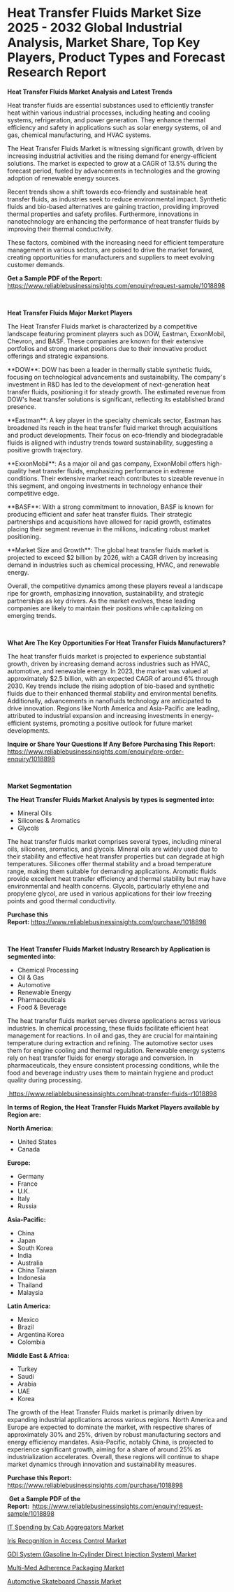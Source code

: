 <p><h1>Heat Transfer Fluids Market Size 2025 - 2032 Global Industrial Analysis, Market Share, Top Key Players, Product Types and Forecast Research Report</h1></p><p><strong>Heat Transfer Fluids Market Analysis and Latest Trends</strong></p>
<p><p>Heat transfer fluids are essential substances used to efficiently transfer heat within various industrial processes, including heating and cooling systems, refrigeration, and power generation. They enhance thermal efficiency and safety in applications such as solar energy systems, oil and gas, chemical manufacturing, and HVAC systems. </p><p>The Heat Transfer Fluids Market is witnessing significant growth, driven by increasing industrial activities and the rising demand for energy-efficient solutions. The market is expected to grow at a CAGR of 13.5% during the forecast period, fueled by advancements in technologies and the growing adoption of renewable energy sources. </p><p>Recent trends show a shift towards eco-friendly and sustainable heat transfer fluids, as industries seek to reduce environmental impact. Synthetic fluids and bio-based alternatives are gaining traction, providing improved thermal properties and safety profiles. Furthermore, innovations in nanotechnology are enhancing the performance of heat transfer fluids by improving their thermal conductivity. </p><p>These factors, combined with the increasing need for efficient temperature management in various sectors, are poised to drive the market forward, creating opportunities for manufacturers and suppliers to meet evolving customer demands.</p></p>
<p><strong>Get a Sample PDF of the Report:&nbsp;</strong> <a href="https://www.reliablebusinessinsights.com/enquiry/request-sample/1018898?utm_campaign=1119&utm_medium=2&utm_source=Github&utm_content=ia&utm_term=30012025&utm_id=heat-transfer-fluids">https://www.reliablebusinessinsights.com/enquiry/request-sample/1018898</a></p>
<p>&nbsp;</p>
<p><strong>Heat Transfer Fluids Major Market Players</strong></p>
<p><p>The Heat Transfer Fluids market is characterized by a competitive landscape featuring prominent players such as DOW, Eastman, ExxonMobil, Chevron, and BASF. These companies are known for their extensive portfolios and strong market positions due to their innovative product offerings and strategic expansions.</p><p>**DOW**: DOW has been a leader in thermally stable synthetic fluids, focusing on technological advancements and sustainability. The company's investment in R&D has led to the development of next-generation heat transfer fluids, positioning it for steady growth. The estimated revenue from DOW's heat transfer solutions is significant, reflecting its established brand presence.</p><p>**Eastman**: A key player in the specialty chemicals sector, Eastman has broadened its reach in the heat transfer fluid market through acquisitions and product developments. Their focus on eco-friendly and biodegradable fluids is aligned with industry trends toward sustainability, suggesting a positive growth trajectory. </p><p>**ExxonMobil**: As a major oil and gas company, ExxonMobil offers high-quality heat transfer fluids, emphasizing performance in extreme conditions. Their extensive market reach contributes to sizeable revenue in this segment, and ongoing investments in technology enhance their competitive edge.</p><p>**BASF**: With a strong commitment to innovation, BASF is known for producing efficient and safer heat transfer fluids. Their strategic partnerships and acquisitions have allowed for rapid growth, estimates placing their segment revenue in the millions, indicating robust market positioning.</p><p>**Market Size and Growth**: The global heat transfer fluids market is projected to exceed $2 billion by 2026, with a CAGR driven by increasing demand in industries such as chemical processing, HVAC, and renewable energy.</p><p>Overall, the competitive dynamics among these players reveal a landscape ripe for growth, emphasizing innovation, sustainability, and strategic partnerships as key drivers. As the market evolves, these leading companies are likely to maintain their positions while capitalizing on emerging trends.</p></p>
<p>&nbsp;</p>
<p><strong>What Are The Key Opportunities For Heat Transfer Fluids Manufacturers?</strong></p>
<p><p>The heat transfer fluids market is projected to experience substantial growth, driven by increasing demand across industries such as HVAC, automotive, and renewable energy. In 2023, the market was valued at approximately $2.5 billion, with an expected CAGR of around 6% through 2030. Key trends include the rising adoption of bio-based and synthetic fluids due to their enhanced thermal stability and environmental benefits. Additionally, advancements in nanofluids technology are anticipated to drive innovation. Regions like North America and Asia-Pacific are leading, attributed to industrial expansion and increasing investments in energy-efficient systems, promoting a positive outlook for future market developments.</p></p>
<p><strong>Inquire or Share Your Questions If Any Before Purchasing This Report:</strong> <a href="https://www.reliablebusinessinsights.com/enquiry/pre-order-enquiry/1018898?utm_campaign=1119&utm_medium=2&utm_source=Github&utm_content=ia&utm_term=30012025&utm_id=heat-transfer-fluids">https://www.reliablebusinessinsights.com/enquiry/pre-order-enquiry/1018898</a></p>
<p>&nbsp;</p>
<p><strong>Market Segmentation</strong></p>
<p><strong>The Heat Transfer Fluids Market Analysis by types is segmented into:</strong></p>
<p><ul><li>Mineral Oils</li><li>Silicones & Aromatics</li><li>Glycols</li></ul></p>
<p><p>The heat transfer fluids market comprises several types, including mineral oils, silicones, aromatics, and glycols. Mineral oils are widely used due to their stability and effective heat transfer properties but can degrade at high temperatures. Silicones offer thermal stability and a broad temperature range, making them suitable for demanding applications. Aromatic fluids provide excellent heat transfer efficiency and thermal stability but may have environmental and health concerns. Glycols, particularly ethylene and propylene glycol, are used in various applications for their low freezing points and good thermal conductivity.</p></p>
<p><strong>Purchase this Report:&nbsp;</strong><a href="https://www.reliablebusinessinsights.com/purchase/1018898?utm_campaign=1119&utm_medium=2&utm_source=Github&utm_content=ia&utm_term=30012025&utm_id=heat-transfer-fluids">https://www.reliablebusinessinsights.com/purchase/1018898</a></p>
<p>&nbsp;</p>
<p><strong>The Heat Transfer Fluids Market Industry Research by Application is segmented into:</strong></p>
<p><ul><li>Chemical Processing</li><li>Oil & Gas</li><li>Automotive</li><li>Renewable Energy</li><li>Pharmaceuticals</li><li>Food & Beverage</li></ul></p>
<p><p>The heat transfer fluids market serves diverse applications across various industries. In chemical processing, these fluids facilitate efficient heat management for reactions. In oil and gas, they are crucial for maintaining temperature during extraction and refining. The automotive sector uses them for engine cooling and thermal regulation. Renewable energy systems rely on heat transfer fluids for energy storage and conversion. In pharmaceuticals, they ensure consistent processing conditions, while the food and beverage industry uses them to maintain hygiene and product quality during processing.</p></p>
<p><a href="https://www.reliablebusinessinsights.com/heat-transfer-fluids-r1018898?utm_campaign=1119&utm_medium=2&utm_source=Github&utm_content=ia&utm_term=30012025&utm_id=heat-transfer-fluids">&nbsp;https://www.reliablebusinessinsights.com/heat-transfer-fluids-r1018898</a></p>
<p><strong>In terms of Region, the Heat Transfer Fluids Market Players available by Region are:</strong></p>
<p>
    <p> <strong> North America: </strong>
        <ul>
            <li>United States</li>
            <li>Canada</li>
        </ul>
        </p> 
    <p> <strong> Europe: </strong>
        <ul>
            <li>Germany</li>
            <li>France</li>
            <li>U.K.</li>
            <li>Italy</li>
            <li>Russia</li>
        </ul>
        </p> 
    <p> <strong> Asia-Pacific: </strong>
        <ul>
            <li>China</li>
            <li>Japan</li>
            <li>South Korea</li>
            <li>India</li>
            <li>Australia</li>
            <li>China Taiwan</li>
            <li>Indonesia</li>
            <li>Thailand</li>
            <li>Malaysia</li>
        </ul>
        </p> 
    <p> <strong> Latin America: </strong>
        <ul>
            <li>Mexico</li>
            <li>Brazil</li>
            <li>Argentina Korea</li>
            <li>Colombia</li>
        </ul>
        </p> 
    <p> <strong> Middle East & Africa: </strong>
        <ul>
            <li>Turkey</li>
            <li>Saudi</li>
            <li>Arabia</li>
            <li>UAE</li>
            <li>Korea</li>
        </ul>
    </p>
    </p>
<p><p>The growth of the Heat Transfer Fluids market is primarily driven by expanding industrial applications across various regions. North America and Europe are expected to dominate the market, with respective shares of approximately 30% and 25%, driven by robust manufacturing sectors and energy efficiency mandates. Asia-Pacific, notably China, is projected to experience significant growth, aiming for a share of around 25% as industrialization accelerates. Overall, these regions will continue to shape market dynamics through innovation and sustainability measures.</p></p>
<p><strong>Purchase this Report: </strong><a href="https://www.reliablebusinessinsights.com/purchase/1018898?utm_campaign=1119&utm_medium=2&utm_source=Github&utm_content=ia&utm_term=30012025&utm_id=heat-transfer-fluids">https://www.reliablebusinessinsights.com/purchase/1018898</a></p>
<p>&nbsp;<strong>Get a Sample PDF of the Report:&nbsp;&nbsp;</strong><a href="https://www.reliablebusinessinsights.com/enquiry/request-sample/1018898?utm_campaign=1119&utm_medium=2&utm_source=Github&utm_content=ia&utm_term=30012025&utm_id=heat-transfer-fluids">https://www.reliablebusinessinsights.com/enquiry/request-sample/1018898</a></p>
<p><strong></strong></p>
<p><p><a href="https://www.linkedin.com/pulse/spending-cab-aggregators-market-insights-revenue-forecast-kqf4e?utm_campaign=1119&utm_medium=2&utm_source=Github&utm_content=ia&utm_term=30012025&utm_id=heat-transfer-fluids">IT Spending by Cab Aggregators Market</a></p><p><a href="https://www.linkedin.com/pulse/key-insights-iris-recognition-access-control-market-stakeholder-gkszf?utm_campaign=1119&utm_medium=2&utm_source=Github&utm_content=ia&utm_term=30012025&utm_id=heat-transfer-fluids">Iris Recognition in Access Control Market</a></p><p><a href="https://github.com/seanmcma708/Market-Research-Report-List-1/blob/main/gdi-system-gasoline-in-cylinder-direct-injection-system-market.md?utm_campaign=1119&utm_medium=2&utm_source=Github&utm_content=ia&utm_term=30012025&utm_id=heat-transfer-fluids">GDI System (Gasoline In-Cylinder Direct Injection System) Market</a></p><p><a href="https://www.linkedin.com/pulse/detailed-report-thesize-dynamics-expected-growth-86-aeoic?utm_campaign=1119&utm_medium=2&utm_source=Github&utm_content=ia&utm_term=30012025&utm_id=heat-transfer-fluids">Multi-Med Adherence Packaging Market</a></p><p><a href="https://github.com/edacruz6/Market-Research-Report-List-1/blob/main/automotive-skateboard-chassis-market.md?utm_campaign=1119&utm_medium=2&utm_source=Github&utm_content=ia&utm_term=30012025&utm_id=heat-transfer-fluids">Automotive Skateboard Chassis Market</a></p></p>